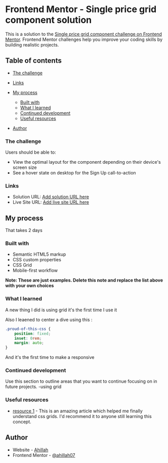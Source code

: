 # Frontend Mentor - Single price grid component solution

This is a solution to the [Single price grid component challenge on Frontend Mentor](https://www.frontendmentor.io/challenges/single-price-grid-component-5ce41129d0ff452fec5abbbc). Frontend Mentor challenges help you improve your coding skills by building realistic projects. 

## Table of contents
  - [The challenge](#the-challenge)

  - [Links](#links)
- [My process](#my-process)
  - [Built with](#built-with)
  - [What I learned](#what-i-learned)
  - [Continued development](#continued-development)
  - [Useful resources](#useful-resources)
- [Author](#author)



### The challenge

Users should be able to:

- View the optimal layout for the component depending on their device's screen size
- See a hover state on desktop for the Sign Up call-to-action

### Links

- Solution URL: [Add solution URL here](https://your-solution-url.com)
- Live Site URL: [Add live site URL here](https://your-live-site-url.com)

## My process
That takes 2 days
### Built with

- Semantic HTML5 markup
- CSS custom properties
- CSS Grid
- Mobile-first workflow


**Note: These are just examples. Delete this note and replace the list above with your own choices**

### What I learned

A new thing I did is using grid 
it's the first time I use it

Also I leaened to center a dive using this :
```css
.proud-of-this-css {
    position: fixed;
    inset: 0rem;
    margin: auto;
}
```
And it's the first time to make a responsive


### Continued development

Use this section to outline areas that you want to continue focusing on in future projects. 
-using grid

### Useful resources

- [resource 1](https://www.w3schools.com/cssref/pr_grid.asp) - This is an amazing article which helped me finally understand css grids. I'd recommend it to anyone still learning this concept.

## Author

- Website - [Ahillah](https://www.your-site.com)
- Frontend Mentor - [@ahillah07](https://www.frontendmentor.io/profile/ahillah07)
